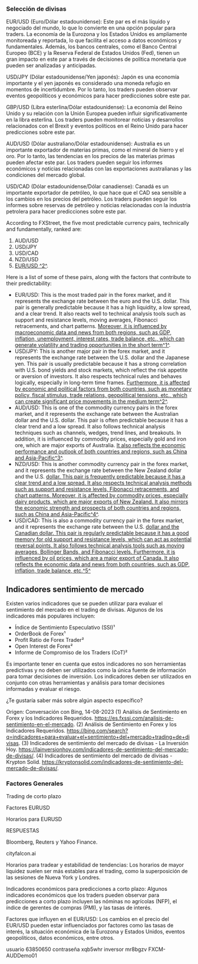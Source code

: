 ### Selección de divisas

EUR/USD (Euro/Dólar estadounidense): Este par es el más líquido y negociado del mundo, lo que lo convierte en una opción popular para traders. La economía de la Eurozona y los Estados Unidos es ampliamente monitoreada y reportada, lo que facilita el acceso a datos económicos y fundamentales. Además, los bancos centrales, como el Banco Central Europeo (BCE) y la Reserva Federal de Estados Unidos (Fed), tienen un gran impacto en este par a través de decisiones de política monetaria que pueden ser analizadas y anticipadas.

USD/JPY (Dólar estadounidense/Yen japonés): Japón es una economía importante y el yen japonés es considerado una moneda refugio en momentos de incertidumbre. Por lo tanto, los traders pueden observar eventos geopolíticos y económicos para hacer predicciones sobre este par.

GBP/USD (Libra esterlina/Dólar estadounidense): La economía del Reino Unido y su relación con la Unión Europea pueden influir significativamente en la libra esterlina. Los traders pueden monitorear noticias y desarrollos relacionados con el Brexit y eventos políticos en el Reino Unido para hacer predicciones sobre este par.

AUD/USD (Dólar australiano/Dólar estadounidense): Australia es un importante exportador de materias primas, como el mineral de hierro y el oro. Por lo tanto, las tendencias en los precios de las materias primas pueden afectar este par. Los traders pueden seguir los informes económicos y noticias relacionadas con las exportaciones australianas y las condiciones del mercado global.

USD/CAD (Dólar estadounidense/Dólar canadiense): Canadá es un importante exportador de petróleo, lo que hace que el CAD sea sensible a los cambios en los precios del petróleo. Los traders pueden seguir los informes sobre reservas de petróleo y noticias relacionadas con la industria petrolera para hacer predicciones sobre este par.

According to FXStreet, the five most predictable currency pairs, technically and fundamentally, ranked are:

1. AUD/USD
2. USD/JPY
3. USD/CAD
4. NZD/USD
5. [EUR/USD ](https://www.fxstreet.com/analysis/five-most-predictable-currency-pairs-technically-and-fundamentally-ranked-202112011255)[^2^](https://www.fxstreet.com/analysis/five-most-predictable-currency-pairs-technically-and-fundamentally-ranked-202112011255).

Here is a list of some of these pairs, along with the factors that contribute to their predictability:

* EUR/USD: This is the most traded pair in the forex market, and it represents the exchange rate between the euro and the U.S. dollar. This pair is generally predictable because it has a high liquidity, a low spread, and a clear trend. It also reacts well to technical analysis tools such as support and resistance levels, moving averages, Fibonacci retracements, and chart patterns. [Moreover, it is influenced by macroeconomic data and news from both regions, such as GDP, inflation, unemployment, interest rates, trade balance, etc., which can generate volatility and trading opportunities in the short term](https://www.bing.com/aclick?ld=e8Hxa-VKR3wcEuC88vyTuQRTVUCUyFT76CfECQJqtxOGqEsxeqnfDkQSPDyTvHsGI3vvQDrPx3VLfVNviwWY0iUBqXXjRuD9Wj5YqbV_SjzLI4yQ-6ckWWJHoTmN9qd1ygsEeYTahNBtWPRTIyt7JRYYRM-eV_SjMEexqfVYNReduXXEsB&u=aHR0cHMlM2ElMmYlMmZ3d3cudG9wOGZvcmV4YnJva2Vycy5jb20lMmZiZXN0LWZvcmV4LWJyb2tlcnMtbGF0YW0lMmYlM2Z1dG1faWQlM2Q1MDYxMTYxNTAlMjZlZGdldHJhY2tlcmlkJTNkMTQwNzkwOTYzMjQxMjI4MjYlMjZtc2Nsa2lkJTNkODBkMjJhMjFhYWFjMWE2YjBlOTI0ZWUxMjUwNTVmOGMlMjZ1dG1fc291cmNlJTNkYmluZyUyNnV0bV9tZWRpdW0lM2RjcGMlMjZ1dG1fY2FtcGFpZ24lM2RGb3JleCUyNTIwLSUyNTIwTEFUQU0lMjUyMC0lMjUyMGVuJTI2dXRtX3Rlcm0lM2R0cmFkZSUyNTIwZm9yZXglMjZ1dG1fY29udGVudCUzZEZvcmV4JTI1MjBUcmFkaW5n&rlid=80d22a21aaac1a6b0e924ee125055f8c)[^1^](https://trading-education.com/top-10-forex-pairs-to-trade).
* USD/JPY: This is another major pair in the forex market, and it represents the exchange rate between the U.S. dollar and the Japanese yen. This pair is usually predictable because it has a strong correlation with U.S. bond yields and stock markets, which reflect the risk appetite or aversion of investors. It also respects technical rules and behaves logically, especially in long-term time frames. [Furthermore, it is affected by economic and political factors from both countries, such as monetary policy, fiscal stimulus, trade relations, geopolitical tensions, etc., which can create significant price movements in the medium term](https://www.fxstreet.com/analysis/five-most-predictable-currency-pairs-technically-and-fundamentally-ranked-202112011255)[^2^](https://www.fxstreet.com/analysis/five-most-predictable-currency-pairs-technically-and-fundamentally-ranked-202112011255).
* AUD/USD: This is one of the commodity currency pairs in the forex market, and it represents the exchange rate between the Australian dollar and the U.S. dollar. This pair is often predictable because it has a clear trend and a low spread. It also follows technical analysis techniques such as channels, wedges, trend lines, and breakouts. In addition, it is influenced by commodity prices, especially gold and iron ore, which are major exports of Australia. [It also reflects the economic performance and outlook of both countries and regions, such as China and Asia-Pacific](https://www.investopedia.com/top-6-most-tradable-currency-pairs-4773389)[^3^](https://www.investopedia.com/top-6-most-tradable-currency-pairs-4773389).
* NZD/USD: This is another commodity currency pair in the forex market, and it represents the exchange rate between the New Zealand dollar and the U.S. [dollar. This pair is frequently predictable because it has a clear trend and a low spread. It also respects technical analysis methods such as support and resistance levels, Fibonacci retracements, and chart patterns. Moreover, it is affected by commodity prices, especially dairy products, which are major exports of New Zealand. It also mirrors the economic strength and prospects of both countries and regions, such as China and Asia-Pacific](https://www.forexgdp.com/learn/most-predictable-currency-pairs/)[^4^](https://www.forexgdp.com/learn/most-predictable-currency-pairs/).
* USD/CAD: This is also a commodity currency pair in the forex market, and it represents the exchange rate between the U.S. [dollar and the Canadian dollar. This pair is regularly predictable because it has a good memory for old support and resistance levels, which can act as potential reversal points. It also follows technical analysis tools such as moving averages, Bollinger Bands, and Fibonacci levels. Furthermore, it is influenced by oil prices, which are a major export of Canada. It also reflects the economic data and news from both countries, such as GDP, inflation, trade balance, etc.](https://www.forex.academy/what-are-the-easiest-most-predictable-pairs-in-forex/)[^5^](https://www.forex.academy/what-are-the-easiest-most-predictable-pairs-in-forex/)

## Indicadores sentimiento de mercado
Existen varios indicadores que se pueden utilizar para evaluar el sentimiento del mercado en el trading de divisas. Algunos de los indicadores más populares incluyen:

- Índice de Sentimiento Especulativo (SSI)¹
- OrderBook de Forex¹
- Profit Ratio de Forex Trader²
- Open Interest de Forex²
- Informe de Compromiso de los Traders (CoT)²

Es importante tener en cuenta que estos indicadores no son herramientas predictivas y no deben ser utilizados como la única fuente de información para tomar decisiones de inversión. Los indicadores deben ser utilizados en conjunto con otras herramientas y análisis para tomar decisiones informadas y evaluar el riesgo.

¿Te gustaría saber más sobre algún aspecto específico?

Origen: Conversación con Bing, 14-08-2023
(1) Análisis de Sentimiento en Forex y los Indicadores Requeridos. https://es.fxssi.com/analisis-de-sentimiento-en-el-mercado.
(2) Análisis de Sentimiento en Forex y los Indicadores Requeridos. https://bing.com/search?q=indicadores+para+evaluar+el+sentimiento+del+mercado+trading+de+divisas.
(3) Indicadores de sentimiento del mercado de divisas - La Inversión Hoy. https://lainversionhoy.com/indicadores-de-sentimiento-del-mercado-de-divisas/.
(4) Indicadores de sentimiento del mercado de divisas - Krypton Solid. https://kryptonsolid.com/indicadores-de-sentimiento-del-mercado-de-divisas/.


### Factores Generales

Trading de corto plazo

Factores EURUSD

Horarios para EURUSD

RESPUESTAS

Bloomberg, Reuters y Yahoo Finance.

cityfalcon.ai

Horarios para tradear y estabilidad de tendencias: Los horarios de mayor liquidez suelen ser más estables para el trading, como la superposición de las sesiones de Nueva York y Londres.

Indicadores económicos para predicciones a corto plazo: Algunos indicadores económicos que los traders pueden observar para predicciones a corto plazo incluyen las nóminas no agrícolas (NFP), el índice de gerentes de compras (PMI), y las tasas de interés.

Factores que influyen en el EUR/USD: Los cambios en el precio del EUR/USD pueden estar influenciados por factores como las tasas de interés, la situación económica de la Eurozona y Estados Unidos, eventos geopolíticos, datos económicos, entre otros.

usuario 63850650
contraseña xqb5whr
inversor mr8bgzv
FXCM-AUDDemo01